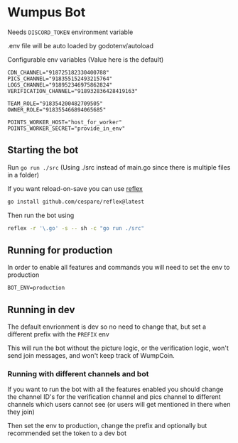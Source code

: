 # Wumpus Bot

Needs `DISCORD_TOKEN` environment variable

.env file will be auto loaded by godotenv/autoload

Configurable env variables (Value here is the default)

```env
CDN_CHANNEL="918725182330400788"
PICS_CHANNEL="918355152493215764"
LOGS_CHANNEL="918952346975862824"
VERIFICATION_CHANNEL="918932836428419163"

TEAM_ROLE="918354200482709505"
OWNER_ROLE="918355466894065685"

POINTS_WORKER_HOST="host_for_worker"
POINTS_WORKER_SECRET="provide_in_env"
```

## Starting the bot

Run `go run ./src` (Using ./src instead of main.go since there is multiple files in a folder)

If you want reload-on-save you can use [reflex](https://github.com/cespare/reflex)

```sh
go install github.com/cespare/reflex@latest
```

Then run the bot using

```sh
reflex -r '\.go' -s -- sh -c "go run ./src"
```

## Running for production

In order to enable all features and commands you will need to set the env to production

`BOT_ENV=production`

## Running in dev

The default envrionment is dev so no need to change that, but set a different prefix with the `PREFIX` env

This will run the bot without the picture logic, or the verification logic, won't send join messages, and won't keep track of WumpCoin.

### Running with different channels and bot

If you want to run the bot with all the features enabled you should change the channel ID's for the verification channel and pics channel to different channels which users cannot see (or users will get mentioned in there when they join)

Then set the env to production, change the prefix and optionally but recommended set the token to a dev bot
